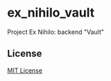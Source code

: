 # ex_nihilo_vault

Project Ex Nihilo: backend "Vault"

## License

[MIT License](https://opensource.org/licenses/MIT)
